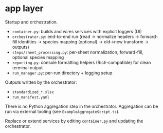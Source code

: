 # app layer

Startup and orchestration.

- `container.py`: builds and wires services with explicit loggers (DI)
- `orchestrator.py`: end-to-end run (read → normalize headers → forward-fill identities → species mapping (optional) → old→new transform → outputs)
- `steps/sheet_processing.py`: per-sheet normalization, forward-fill, optional species mapping
- `reporting.py`: console formatting helpers (Rich-compatible) for clean terminal output
- `run_manager.py`: per-run directory + logging setup

Outputs written by the orchestrator:

- `standardized_*.xlsx`
- `run_manifest.yaml`

There is no Python aggregation step in the orchestrator. Aggregation can be run via external tooling (see `ExampleAggregateScript.ts`).

Replace or extend services by editing `container.py` and updating the orchestrator.

